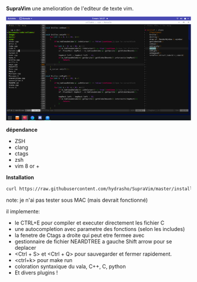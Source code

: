 ****SupraVim****
une amelioration de l'editeur de texte vim.

<img src="readme.png"/>


**dépendance**

- ZSH
- clang
- ctags
- zsh
- vim 8 or  +

**Installation**

```bash
curl https://raw.githubusercontent.com/hydrasho/SupraVim/master/installer.sh | sh
```
note: je n'ai pas tester sous MAC (mais devrait fonctionné)


il implemente:
- le CTRL+E pour compiler et executer directement les fichier C
- une autocompletion avec parametre des fonctions (selon les includes)
- la fenetre de Ctags a droite qui peut etre fermee avec <F8>
- gestionnaire de fichier NEARDTREE a gauche Shift arrow pour se deplacer
- <Ctrl + S> et <Ctrl + Q> pour sauvegarder et fermer rapidement.
- <ctrl+k> pour make run
- coloration syntaxique du vala, C++, C, python
- Et divers plugins !


